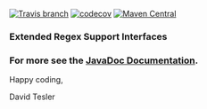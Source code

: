 [![Travis branch](https://img.shields.io/travis/protobufel/regex-support-interfaces/master.svg?style=plastic)](https://travis-ci.org/protobufel/regex-support-interfaces)
[![codecov](https://codecov.io/gh/protobufel/regex-support-interfaces/branch/master/graph/badge.svg)](https://codecov.io/gh/protobufel/regex-support-interfaces)
[![Maven Central](https://img.shields.io/maven-central/v/com.github.protobufel/regex-support-interfaces.svg?style=plastic)](https://search.maven.org/#search%7Cga%7C1%7Ca%3A%)

### Extended Regex Support Interfaces


### For more see the [JavaDoc Documentation](https://protobufel.github.io/regex-support-interfaces/javadoc/ "JavaDoc and more").  

Happy coding,

David Tesler
